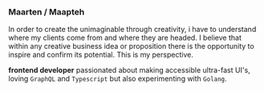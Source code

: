 ### Maarten / Maapteh

In order to create the unimaginable through creativity, i have to understand where my clients come from and where they are headed. I believe that within any creative business idea or proposition there is the opportunity to inspire and confirm its potential. This is my perspective.

**frontend developer** passionated about making accessible ultra-fast UI's, loving `GraphQL` and `Typescript` but also experimenting with `Golang`.
